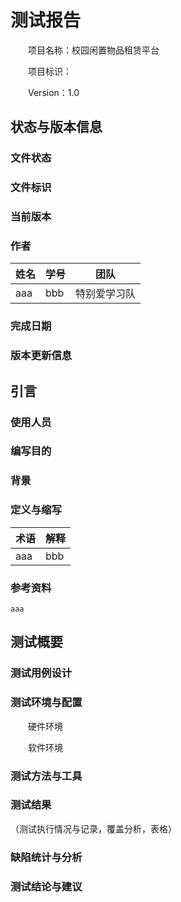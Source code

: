 # 测试报告

&emsp;&emsp;项目名称：校园闲置物品租赁平台

&emsp;&emsp;项目标识：

&emsp;&emsp;Version：1.0

## 状态与版本信息

### 文件状态

### 文件标识

### 当前版本

### 作者
|姓名|学号|团队|
|-----|-----|-----|
|aaa| bbb| 特别爱学习队|

### 完成日期

### 版本更新信息


## 引言
### 使用人员
### 编写目的
### 背景
### 定义与缩写
|术语|解释|
|----|----|
|aaa|bbb|

### 参考资料
    aaa


## 测试概要
### 测试用例设计
### 测试环境与配置
&emsp;&emsp;硬件环境

&emsp;&emsp;软件环境
### 测试方法与工具

### 测试结果
（测试执行情况与记录，覆盖分析，表格）

### 缺陷统计与分析

### 测试结论与建议

